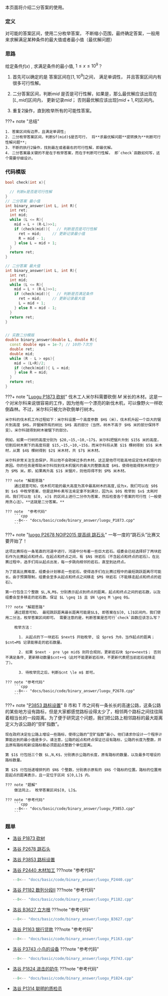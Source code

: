 本页面将介绍二分答案的使用。



### 定义

对可能的答案区间，使用二分枚举答案， 不断缩小范围，最终确定答案，一般用来求解满足某种条件的最大值或者最小值（最优解问题）



### 思路

给定条件$f(x)$ , 求满足条件的最小值,  $1 \le x \le 10^9$？

1. 首先可以确定的是 答案区间在$[1, 10^9]$之间， 满足单调性， 并且答案区间内有很多可行性解。

2. 二分答案区间，判断$mid$ 是否是可行性解，如果是，那么最优解应该出现在$[L, mid]$区间内， 更新记录$mid$； 否则最优解应该出现$[mid+1, R]$区间内。

3. 重复2操作，直到枚举所有的可能性答案。

???+ note "总结"

	1. 答案区间有边界，且满足单调性;
	2. 二分枚举答案区间，判断$f(mid)$是否可行， 将**求最优解问题**提转换为**判断可行性解问题**;
	3. 不断的执行2操作，找到最左或者最右的可行性解，即最优解。
	4. 二分答案最关键的不是在于枚举答案，而在于判断可行性解， 即`check`函数如何写，这个需要仔细设计。



### 代码模版

```cpp
bool check(int x){
  
  // 判断x是否是可行性解
}
// 二分答案 最小值
int binary_answer(int L, int R){
  int ret;
  int mid;
  while (L <= R){
    mid = L + (R-L)>>1;
    if (check(mid)){   // 判断是否是可行性解
      ret = mid;     // 更新记录最小值
      R = mid - 1;
    } else L = mid + 1;
  }  
  return ret;
}

// 二分答案 最大值
int binary_answer(int L, int R){
  int ret;
  int mid;
  while (L <= R){
    mid = L + (R-L)>>1;
    if (check(mid)){   // 判断是否满足条件
      ret = mid;     // 更新记录最大值
      L = mid + 1;
    } else R = mid - 1;
  }  
  return ret;
}


// 实数二分模版
double binary_answer(double L, double R){
  const double eps = 1e-7; // 10的-7次方
  double ret;
  double mid;
  while (R - L > eps){
    mid = (L+R)/2;
    if (check(mid)){ L = mid;  
    } else R = mid;
  }  
  return ret;
}
```



???+ note  "[Luogu P1873 砍树](https://www.luogu.com.cn/problem/P1873)"
    伐木工人米尔科需要砍倒 $M$ 米长的木材。这是一个对米尔科来说很容易的工作，因为他有一个漂亮的新伐木机，可以像野火一样砍倒森林。不过，米尔科只被允许砍倒单行树木。
    

    米尔科的伐木机工作过程如下：米尔科设置一个高度参数 $H$（米），伐木机升起一个巨大的锯片到高度 $H$，并锯掉所有的树比 $H$ 高的部分（当然，树木不高于 $H$ 米的部分保持不变）。米尔科就得到树木被锯下的部分。
    
    例如，如果一行树的高度分别为 $20,~15,~10,~17$，米尔科把锯片升到 $15$ 米的高度，切割后树木剩下的高度将是 $15,~15,~10,~15$，而米尔科将从第 $1$ 棵树得到 $5$ 米木材，从第 $4$ 棵树得到 $2$ 米木材，共 $7$ 米木材。
    
    米尔科非常关注生态保护，所以他不会砍掉过多的木材。这正是他尽可能高地设定伐木机锯片的原因。你的任务是帮助米尔科找到伐木机锯片的最大的整数高度 $H$，使得他能得到木材至少为 $M$ 米。即，如果再升高 $1$ 米锯片，则他将得不到 $M$ 米木材。
    
    ??? note "解题思路"
    	通过题意可知，伐木机可能的最大高度为其中最高树木的高度,设为x，我们可以在 $0$ 到 $x$ 中枚举答案，但是这种朴素写法肯定拿不到满分，因为从 $0$ 枚举到 $x$ 太耗时间。我们可以在 $[0, x]$ 的区间上进行二分作为答案，然后检查各个答案的可行性（一般使用贪心法）。**这就是二分答案。**
    
    ??? note  "参考代码"
    	```cpp
    	--8<-- "docs/basic/code/binary_answer/luogu_P1873.cpp"
    	```



???+ note "[luogo P2678 NOIP2015 提高组 跳石头](https://www.luogu.com.cn/problem/P2678)"
    一年一度的“跳石头”比赛又要开始了！
    
    这项比赛将在一条笔直的河道中进行，河道中分布着一些巨大岩石。组委会已经选择好了两块岩石作为比赛起点和终点。在起点和终点之间，有 $N$ 块岩石（不含起点和终点的岩石）。在比赛过程中，选手们将从起点出发，每一步跳向相邻的岩石，直至到达终点。
    
    为了提高比赛难度，组委会计划移走一些岩石，使得选手们在比赛过程中的最短跳跃距离尽可能长。由于预算限制，组委会至多从起点和终点之间移走 $M$​ 块岩石（不能移走起点和终点的岩石）。
    
    第一行包含三个整数 $L,N,M$，分别表示起点到终点的距离，起点和终点之间的岩石数，以及组委会至多移走的岩石数。保证 $L \geq 1$ 且 $N \geq M \geq 0$。
    
    ??? note "解题思路"
        通过题意可知， 最短跳跃距离最长距离可能是$L$, 即答案在$[0, L]$区间内，我们使用二分法，枚举答案区间即可。 需要注意的是，判断答案是否可行`check`函数应该怎么写？
        
        枚举方法：
        
    	  1. 从起点的下一块岩石 $next$ 开始枚举, 设 $pre$ 为0，当作起点的距离；$cnt=M$ 记录能移走的岩石数量。
     
    	  2. 如果 $next - pre \ge mid$ 则符合规则，更新岩石块 $pre=next$； 否则不满足条件, 更新移动数量$cnt++$（此时不能更新岩石块，不更新代表把当前岩石给移走了）。
    	    
    	  3. 待枚举完之后，判断$cnt \le m$ 即可。
    
    ??? note "参考代码"
        ```cpp
        --8<-- "docs/basic/code/binary_answer/luogu_P2678.cpp"
        ```



???+ note "[P3853 路标设置](https://www.luogu.com.cn/problem/P3853)"
    B 市和 T 市之间有一条长长的高速公路，这条公路的某些地方设有路标，但是大家都感觉路标设得太少了，相邻两个路标之间往往隔着相当长的一段距离。为了便于研究这个问题，我们把公路上相邻路标的最大距离定义为该公路的“空旷指数”。
    
    现在政府决定在公路上增设一些路标，使得公路的“空旷指数”最小。他们请求你设计一个程序计算能达到的最小值是多少。请注意，公路的起点和终点保证已设有路标，公路的长度为整数，并且原有路标和新设路标都必须距起点整数个单位距离。
    
    第 $1$ 行包括三个数 $L,N,K$，分别表示公路的长度，原有路标的数量，以及最多可增设的路标数量。
    
    第 $2$ 行包括递增排列的 $N$ 个整数，分别表示原有的 $N$ 个路标的位置。路标的位置用距起点的距离表示，且一定位于区间 $[0,L]$ 内。
    
    ??? note "题解"
        做法同上， 枚举答案区间$[0, L]$。
    
    ??? note "参考代码"
        ```cpp
        --8<-- "docs/basic/code/binary_answer/luogu_P3853.cpp"
        ```



### 题单

- [洛谷 P1873  砍树](https://www.luogu.com.cn/problem/P1873)

- [洛谷 P2678 跳石头](https://www.luogu.com.cn/problem/P2678)

- [洛谷 P3853 路标设置](https://www.luogu.com.cn/problem/P3853)

- [洛谷 P2440 木材加工](https://www.luogu.com.cn/problem/P2440)
???note "参考代码"
    ```cpp
    --8<-- "docs/basic/code/binary_answer/luogu_P2440.cpp"
    ```

- [洛谷 P1182 数列分段II](https://www.luogu.com.cn/problem/P1182)
???note "参考代码"
    ```cpp
    --8<-- "docs/basic/code/binary_answer/luogu_P1182.cpp"
    ```

- [洛谷 B3627 立方根](https://www.luogu.com.cn/problem/B3627)
???note "参考代码"
    ```cpp
    --8<-- "docs/basic/code/binary_answer/luogu_B3627.cpp"
    ```

- [洛谷 P1163 银行贷款](https://www.luogu.com.cn/problem/P1163)
???note "参考代码"
    ```cpp
    --8<-- "docs/basic/code/binary_answer/luogu_P1163.cpp"
    ```

- [洛谷 P3743 小鸟的设备](https://www.luogu.com.cn/problem/P3743)
???note "参考代码"
    ```cpp
    --8<-- "docs/basic/code/binary_answer/luogu_P3743.cpp"
    ```

- [洛谷 P1824 进击的奶牛](https://www.luogu.com.cn/problem/P1824)
???note "参考代码"
    ```cpp
    --8<-- "docs/basic/code/binary_answer/luogu_P1824.cpp"
    ```

- [洛谷 P1314 聪明的质检员](https://www.luogu.com.cn/problem/P1314)